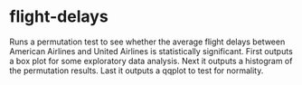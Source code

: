 # flight-delays
Runs a permutation test to see whether the average flight delays between American Airlines and United Airlines is statistically significant.
First outputs a box plot for some exploratory data analysis.
Next it outputs a histogram of the permutation results.
Last it outputs a qqplot to test for normality.
